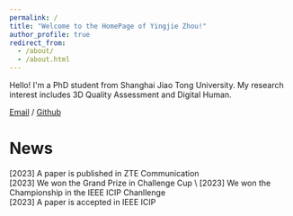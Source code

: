 ```yaml
---
permalink: /
title: "Welcome to the HomePage of Yingjie Zhou!"
author_profile: true
redirect_from: 
  - /about/
  - /about.html
---
```


Hello! I'm a PhD student from Shanghai Jiao Tong University. My research interest includes 3D Quality Assessment and Digital Human.

[Email](zyj2000@sjtu.edu.cn) / [Github](https://github.com/zyj-2000) 

News
======
[2023] A paper is published in ZTE Communication\
[2023] We won the Grand Prize in Challenge Cup \ 
[2023] We won the Championship in the IEEE ICIP Chanllenge\
[2023] A paper is accepted in IEEE ICIP
